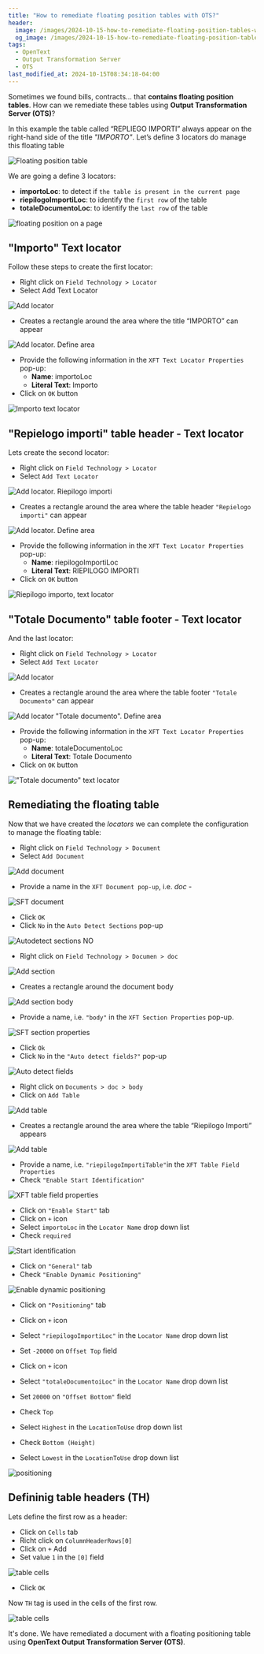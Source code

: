 ```yaml
---
title: "How to remediate floating position tables with OTS?"
header:
  image: /images/2024-10-15-how-to-remediate-floating-position-tables-with-ots/01-floating-position-table.png
  og_image: /images/2024-10-15-how-to-remediate-floating-position-tables-with-ots/01-floating-position-table.png
tags:
  - OpenText
  - Output Transformation Server
  - OTS
last_modified_at: 2024-10-15T08:34:18-04:00
---
```


Sometimes we found bills, contracts... that **contains floating position tables**. How can we remediate these tables using **Output Transformation Server (OTS)**?

In this example the table called “REPLIEGO IMPORTI” always appear on the right-hand side of the title *"IMPORTO"*.
Let’s define 3 locators do manage this floating table

![Floating position table](/images/2024-10-15-how-to-remediate-floating-position-tables-with-ots/02-floating-position-table.png)

We are going a define 3 locators:

 - **importoLoc**: to detect if `the table is present in the current page`
 - **riepilogoImportiLoc**:  to identify the `first row` of the table
 - **totaleDocumentoLoc**:  to identify the `last row` of the table

![floating position on a page](/images/2024-10-15-how-to-remediate-floating-position-tables-with-ots/01bis-locators.png)

## "Importo" Text locator 

Follow these steps to create the first locator:

 - Right click on `Field Technology > Locator`
 - Select Add Text Locator

![Add locator](/images/2024-10-15-how-to-remediate-floating-position-tables-with-ots/03-add-locator.png)

 - Creates a rectangle around the area where the title “IMPORTO” can appear
 
![Add locator. Define area](/images/2024-10-15-how-to-remediate-floating-position-tables-with-ots/04-add-locator-define-area.png) 
 
 - Provide the following information in the `XFT Text Locator Properties` pop-up:
   - **Name**: importoLoc
   - **Literal Text**: Importo
 - Click on `OK` button

![Importo text locator](/images/2024-10-15-how-to-remediate-floating-position-tables-with-ots/05-importo-text-locator.png)

## "Repielogo importi" table header - Text locator 

Lets create the second locator:

 - Right click on `Field Technology > Locator`
 - Select `Add Text Locator`

![Add locator. Riepilogo importi](/images/2024-10-15-how-to-remediate-floating-position-tables-with-ots/06-add-locator-riepilogo-importi.png)

 - Creates a rectangle around the area where the table header `"Repielogo importi"` can appear

![Add locator. Define area](/images/2024-10-15-how-to-remediate-floating-position-tables-with-ots/07-add-locator-define-area.png)

 - Provide the following information in the `XFT Text Locator Properties` pop-up:
   - **Name**: riepilogoImportiLoc
   - **Literal Text**: RIEPILOGO IMPORTI
 - Click on `OK` button

![Riepilogo importo, text locator](/images/2024-10-15-how-to-remediate-floating-position-tables-with-ots/08-riepilogo-importo-text-locator.png)

## "Totale Documento" table footer - Text locator 

And the last locator:

 - Right click on `Field Technology > Locator`
 - Select `Add Text Locator`

![Add locator](/images/2024-10-15-how-to-remediate-floating-position-tables-with-ots/09-add-locator-totale-documento.png)

 - Creates a rectangle around the area where the table footer `"Totale Documento"` can appear

![Add locator "Totale documento". Define area](/images/2024-10-15-how-to-remediate-floating-position-tables-with-ots/10-add-locator-totale-documento-define-area.png)

 - Provide the following information in the `XFT Text Locator Properties` pop-up:
   - **Name**: totaleDocumentoLoc
   - **Literal Text**: Totale Documento
 - Click on `OK` button

!["Totale documento" text locator](/images/2024-10-15-how-to-remediate-floating-position-tables-with-ots/11-totale-documento-text-locator.png)

## Remediating the floating table

Now that we have created the *locators* we can complete the configuration to manage the floating table:

 - Right click on `Field Technology > Document`
 - Select `Add Document`

![Add document](/images/2024-10-15-how-to-remediate-floating-position-tables-with-ots/12-add-document.png)

 - Provide a name in the `XFT Document pop-up`, i.e. *doc* - 

![SFT document](/images/2024-10-15-how-to-remediate-floating-position-tables-with-ots/13-xft-document.png)

 - Click `OK`
 - Click `No` in the `Auto Detect Sections` pop-up
 
![Autodetect sections NO](/images/2024-10-15-how-to-remediate-floating-position-tables-with-ots/14-autodetect-sections-no.png)

 - Right click on `Field Technology > Documen > doc`
 
 
 ![Add section](/images/2024-10-15-how-to-remediate-floating-position-tables-with-ots/15-add-section.png)
 
 - Creates a rectangle around the document body

 ![Add section body](/images/2024-10-15-how-to-remediate-floating-position-tables-with-ots/16-add-section-body.png)

 - Provide a name, i.e. `"body"` in the `XFT Section Properties` pop-up.

 ![SFT section properties](/images/2024-10-15-how-to-remediate-floating-position-tables-with-ots/17-xft-section-properties.png)

 - Click `Ok`
 - Click `No` in the `"Auto detect fields?"` pop-up
 
 ![Auto detect fields](/images/2024-10-15-how-to-remediate-floating-position-tables-with-ots/18-auto-detect-fields.png)
  
 - Right click on `Documents > doc > body`
 - Click on `Add Table`

 ![Add table](/images/2024-10-15-how-to-remediate-floating-position-tables-with-ots/19-add-table.png)

 - Creates a rectangle around the area where the table “Riepilogo Importi” appears

 ![Add table](/images/2024-10-15-how-to-remediate-floating-position-tables-with-ots/20-add-table.png)

 - Provide a name, i.e. `"riepilogoImportiTable"`in the `XFT Table Field Properties`
 - Check `"Enable Start Identification"`

 ![XFT table field properties](/images/2024-10-15-how-to-remediate-floating-position-tables-with-ots/21-xft-table-field-properties.png)

 - Click on  `"Enable Start"` tab
 - Click on `+` icon
 - Select `importoLoc` in the `Locator Name` drop down list
 - Check `required`

 ![Start identification](/images/2024-10-15-how-to-remediate-floating-position-tables-with-ots/22-start-identification.png)

 - Click on  `"General"` tab
 - Check `"Enable Dynamic Positioning"`

 ![Enable dynamic positioning](/images/2024-10-15-how-to-remediate-floating-position-tables-with-ots/23-enable-dynamic-positioning.png)
 
 - Click on  `"Positioning"` tab
 
 - Click on  `+` icon
 - Select `"riepilogoImportiLoc"` in the `Locator Name` drop down list
 - Set `-20000` on `Offset Top` field
 
 - Click on  `+` icon
 - Select `"totaleDocumentoiLoc"` in the `Locator Name` drop down list
 - Set `20000` on `"Offset Bottom"` field

 - Check  `Top`
 - Select `Highest` in the `LocationToUse` drop down list
 - Check  `Bottom (Height)`
 - Select `Lowest` in the `LocationToUse` drop down list

 ![positioning](/images/2024-10-15-how-to-remediate-floating-position-tables-with-ots/24-positioning.png)


## Defininig table headers (TH)

Lets define the first row as a header:

 - Click on  `Cells` tab
 - Richt click on `ColumnHeaderRows[0]`
 - Click on  `+` Add
 - Set value `1` in the `[0]` field

 ![table cells](/images/2024-10-15-how-to-remediate-floating-position-tables-with-ots/25-cells.png)

 - Click `OK`

Now `TH` tag is used in the cells of the first row.

 ![table cells](/images/2024-10-15-how-to-remediate-floating-position-tables-with-ots/26-table-with-headers.png)

It's done. We have remediated a document with a floating positioning table using **OpenText Output Transformation Server (OTS)**.









